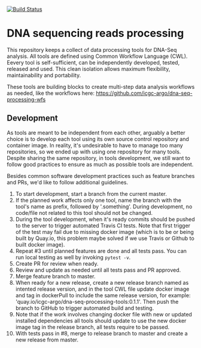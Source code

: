 [![Build Status](https://travis-ci.org/icgc-argo/dna-seq-processing-tools.svg?branch=master)](https://travis-ci.org/icgc-argo/dna-seq-processing-tools)
# DNA sequencing reads processing

This repository keeps a collect of data processing tools for DNA-Seq analysis. All tools are defined using Common Workflow Language (CWL).
Eevery tool is self-sufficient, can be independently developed, tested, released and used. This clean isolation allows maximum flexibility, maintainability and portability.

These tools are building blocks to create multi-step data analysis workflows as needed, like the
workflows here: https://github.com/icgc-argo/dna-seq-processing-wfs

## Development
As tools are meant to be independent from each other, arguably a better choice is to
develop each tool using its own source control repository and container image. In
reality, it's undesirable to have to manage too many repositories, so we ended up
with using one repository for many tools. Despite sharing the same repository, in
tools development, we still want to follow good practices to ensure as much as possible
tools are independent.

Besides common software development practices such as feature branches and PRs,
we'd like to follow additional guidelines.
1. To start development, start a branch from the current master.
2. If the planned work affects only one tool, name the branch with the tool's name as prefix,
   followed by '.something'. During development, no code/file not related to this tool should
   not be changed.
3. During the tool development, when it's ready commits should be pushed to the server to
   trigger automated Travis CI tests. Note that first trigger of the test may fail due to missing docker
   image (which is to be or being built by Quay.io, this problem maybe solved if we use Travis
   or Github to built docker image).
4. Repeat #3 until planned features are done and all tests pass. You can run local testing as
   well by invoking `pytest -v`.
5. Create PR for review when ready.
6. Review and update as needed until all tests pass and PR approved.
7. Merge feature branch to master.
8. When ready for a new release, create a new release branch named as intented release version,
   and in the tool CWL file update docker image and tag in dockerPull to include the same
   release version, for example: 'quay.io/icgc-argo/dna-seq-processing-tools:0.1.1'. Then push
   the branch to GitHub to trigger automated build and testing.
9. Note that if the work involves changing docker file with new or updated installed dependencies
   all tools should update to use the new docker image tag in the release branch, all tests require
   to be passed.
10. With tests pass in #8, merge to release branch to master and create a new release from master.
